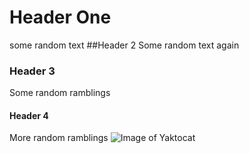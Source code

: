 # Header One
some random text
##Header 2 
Some random text again 
### Header 3
Some random ramblings
#### Header 4
More random ramblings
![Image of Yaktocat](https://octodex.github.com/images/yaktocat.png)